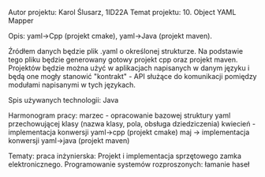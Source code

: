 Autor projektu:
Karol Ślusarz, 1ID22A
Temat projektu: 10. Object YAML Mapper

Opis:
yaml->Cpp (projekt cmake), yaml->Java (projekt maven).

Źródłem danych będzie plik .yaml o określonej strukturze. Na podstawie tego pliku będzie generowany gotowy projekt cpp oraz projekt maven. Projektów będzie można użyć w aplikacjach napisanych w danym języku i będą one mogły stanowić "kontrakt" - API służące do komunikacji pomiędzy modułami napisanymi w tych językach.

Spis używanych technologii:
Java

Harmonogram pracy:
marzec - opracowanie bazowej struktury yaml przechowującej klasy (nazwa klasy, pola, obsługa dziedziczenia)
kwiecień - implementacja konwersji yaml->cpp (projekt cmake)
maj -> implementacja konwersji yaml->java (projekt maven)

Tematy:
praca inżynierska: Projekt i implementacja sprzętowego zamka elektronicznego.
Programowanie systemów rozproszonych: łamanie haseł